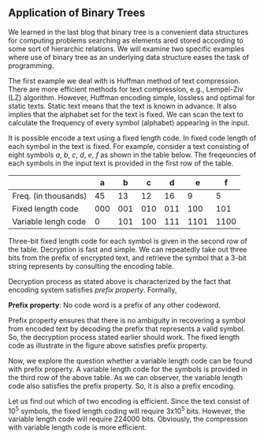 ## Application of Binary Trees

We learned in the last blog that binary tree is a convenient data structures
for computing problems searching as elements ared stored according to some 
sort of hierarchic relations. We will examine two specific examples where 
use of binary tree as an underlying data structure eases the task of 
programming. 

The first example we deal with is Huffman method of text compression. There
are more efficient methods for text compression, e.g., Lempel-Ziv (LZ)
algorithm. However, Huffman encoding simple, lossless and optimal for 
static texts. Static text means that the text is known in advance. It also
implies that the alphabet set for the text is fixed. We can scan the text
to calculate the frequency of every symbol (alphabet) appearing in the input. 

It is possible encode a text using a fixed length code. In fixed code length
of each symbol in the text is fixed. For example, consider a text consisting
of eight symbols <i>a</i>, <i>b</i>, <i>c</i>, <i>d</i>, <i>e</i>, <i>f</i>
as shown in the table below. The freqeuncies of each symbols in the input 
text is provided in the first row of the table.  

|                     | a  | b  | c  | d  | e  | f  |
| ------------------- |----|----|----|----|----|----|
| Freq. (in thousands)| 45 | 13 | 12 | 16 | 9  | 5  |
| Fixed length code   | 000| 001| 010| 011|100 |101 |
| Variable lengh code | 0  |101 |100 |111 |1101|1100|


Three-bit fixed length code for each symbol is given in the second row of
the table. Decryption is fast and 
simple. We can repeatedly take out three bits from the prefix of encrypted
text, and retrieve the symbol that a 3-bit string represents by consulting 
the encoding table. 

Decryption process as stated above is characterized by the fact that 
encoding system satisfies <i>prefix property</i>. Formally, 

<strong >Prefix property</strong>: No code word is a prefix of any other codeword.  

Prefix property ensures that there is no ambiguity in recovering a symbol 
from encoded text by decoding the prefix that represents a valid symbol. 
So, the decryption process stated earlier should work. The fixed length 
code as illustrate in the figure above satisfies prefix property. 

Now, we explore the question whether a variable length code can be found 
with prefix property. A variable length code for the symbols is provided in
the third row of the above table. As we can observer, the variable length 
code also satisfies the prefix property. So, it is also a prefix encoding.

Let us find out which of two encoding is efficient. Since the text consist of
10<sup>5</sup> symbols, the fixed length coding will require 3x10<sup>5</sup>
bits. However, the variable length code will require 224000 bits. Obviously,
the compression with variable length code is more efficient.

